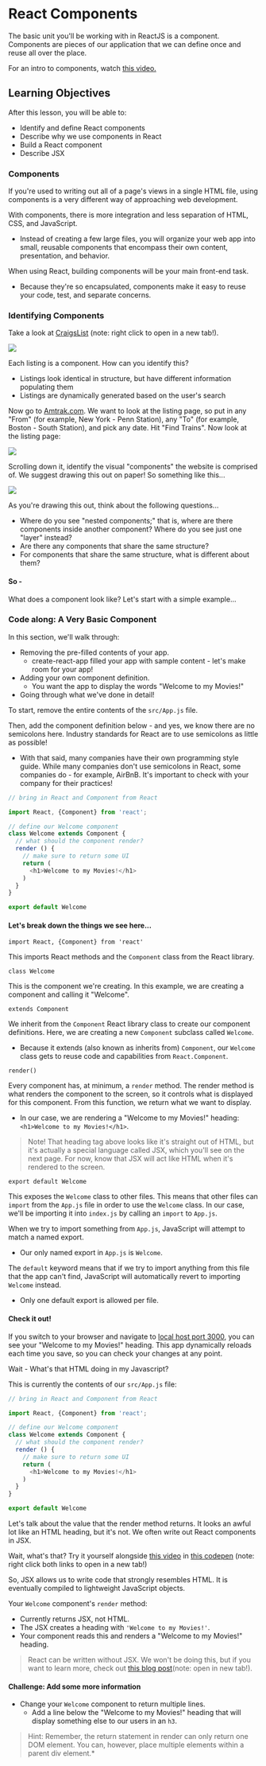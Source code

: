 # React Components

The basic unit you'll be working with in ReactJS is a component. Components are
pieces of our application that we can define once and reuse all over the place.

For an intro to components, watch [this video.](https://generalassembly.wistia.com/medias/h64z7lp1ir)

## Learning Objectives

After this lesson, you will be able to:

-   Identify and define React components
-   Describe why we use components in React
-   Build a React component
-   Describe JSX

### Components

If you're used to writing out all of a page's views in a single HTML file, using
components is a very different way of approaching web development.

With components, there is more integration and less separation of HTML, CSS,
and JavaScript.

-   Instead of creating a few large files, you will organize your web app into
  small, reusable components that encompass their own content, presentation,
  and behavior.

When using React, building components will be your main front-end task.

-   Because they're so encapsulated, components make it easy to reuse your code, test, and separate concerns.

### Identifying Components

Take a look at [CraigsList](https://boston.craigslist.org/search/aap) (note:
right click to open in a new tab!).

![](https://i.imgur.com/KyGkUDI.jpg)

Each listing is a component. How can you identify this?

-   Listings look identical in structure, but have different information    populating them
-   Listings are dynamically generated based on the user's search

Now go to [Amtrak.com](https://www.amtrak.com/home). We want to look at the
listing page, so put in any "From" (for example, New
York - Penn Station), any "To" (for example, Boston - South Station), and pick
any date. Hit "Find Trains". Now look at the listing page:

![](https://i.imgur.com/p8twGTj.png)

Scrolling down it, identify the visual "components" the website is comprised
of. We suggest drawing this out on paper! So something like this...

![](https://i.imgur.com/APxsAMF.png)

As you're drawing this out, think about the following questions...

-   Where do you see "nested components;" that is, where are there components inside another component? Where do you see just one "layer" instead?
-   Are there any components that share the same structure?
-   For components that share the same structure, what is different about them?

#### So -

What does a component look like? Let's start with a simple example...

### Code along: A Very Basic Component

In this section, we'll walk through:

-   Removing the pre-filled contents of your app.
    -   create-react-app filled your app with sample content - let's make room for your app!
-   Adding your own component definition.
    -   You want the app to display the words "Welcome to my Movies!"
-   Going through what we've done in detail!

To start, remove the entire contents of the `src/App.js` file.

Then, add the component definition below - and yes, we know there are no
semicolons here. Industry standards for React are to use semicolons as little
as possible!

-   With that said, many companies have their own programming style guide. While many companies don't use semicolons in React, some companies do - for example, AirBnB. It's important to check with your company for their practices!

```js
// bring in React and Component from React

import React, {Component} from 'react';

// define our Welcome component
class Welcome extends Component {
  // what should the component render?
  render () {
    // make sure to return some UI
    return (
      <h1>Welcome to my Movies!</h1>
    )
  }
}

export default Welcome
```

#### Let's break down the things we see here...

`import React, {Component} from 'react'`

This imports React methods and the `Component` class from the React library.

`class Welcome`

This is the component we're creating. In this example, we are creating a
component and calling it "Welcome".

`extends Component`

We inherit from the `Component` React library class to create our component
definitions. Here, we are creating a new `Component` subclass called `Welcome`.

-   Because it extends (also known as inherits from) `Component`, our `Welcome` class gets to reuse code and capabilities from `React.Component`.

`render()`

Every component has, at minimum, a `render` method. The render method is what
renders the component to the screen, so it controls what is displayed for this
component. From this function, we return what we want to display.

-   In our case, we are rendering a "Welcome to my Movies!" heading: `<h1>Welcome to my Movies!</h1>`.

> Note! That heading tag above looks like it's straight out of HTML, but it's
> actually a special language called JSX, which you'll see on the next page.
> For now, know that JSX will act like HTML when it's rendered to the screen.

`export default Welcome`

This exposes the `Welcome` class to other files. This means that other files can
`import` from the `App.js` file in order to use the `Welcome` class. In our
case, we'll be importing it into `index.js` by calling an `import` to `App.js`.

When we try to import something from `App.js`, JavaScript will attempt to match
a named export.

-   Our only named export in `App.js` is `Welcome`.

The `default` keyword means that if we try to import anything from this file
that the app can't find, JavaScript will automatically revert to importing
`Welcome` instead.

-   Only one default export is allowed per file.

#### Check it out!

If you switch to your browser and navigate to [local host port 3000](http://localhost:3000), you can
see your "Welcome to my Movies!" heading. This app dynamically reloads each
time you save, so you can check your changes at any point.

Wait - What's that HTML doing in my Javascript?

This is currently the contents of our `src/App.js` file:

```js
// bring in React and Component from React

import React, {Component} from 'react';

// define our Welcome component
class Welcome extends Component {
  // what should the component render?
  render () {
    // make sure to return some UI
    return (
      <h1>Welcome to my Movies!</h1>
    )
  }
}

export default Welcome
```

Let's talk about the value that the render method returns. It looks an awful
lot like an HTML heading, but it's not. We often write out React components in
JSX.

Wait, what's that? Try it yourself alongside [this video](https://generalassembly.wistia.com/medias/dcps4dqziy) in [this codepen](https://codepen.io/susir/pen/wJPoBw) (note:
right click both links to open in a new tab!)

So, JSX allows us to write code that strongly resembles HTML. It is eventually
compiled to lightweight JavaScript objects.

Your `Welcome` component's `render` method:

-   Currently returns JSX, not HTML.
-   The JSX creates a heading with `'Welcome to my Movies!'`.
-   Your component reads this and renders a "Welcome to my Movies!" heading.

> React can be written without JSX. We won't be doing this, but if you want to
> learn more, check out [this blog post](http://jamesknelson.com/learn-raw-react-no-jsx-flux-es6-webpack/)(note: open in new tab!).

#### Challenge: Add some more information

-   Change your `Welcome` component to return multiple lines.
    -   Add a line below the "Welcome to my Movies!" heading that will display something else to our users in an `h3`.

> Hint: Remember, the return statement in render can only return one DOM
> element. You can, however, place multiple elements within a parent div
> element.*
